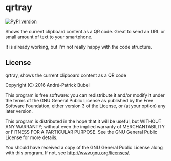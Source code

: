 qrtray
======

[![PyPI version](https://badge.fury.io/py/qrtray.svg)](https://badge.fury.io/py/qrtray)

Shows the current clipboard content as a QR code. Great to send an URL or small amount of text to your smartphone.

It is already working, but I'm not really happy with the code structure.

License
-------

qrtray, shows the current clipboard content as a QR code

Copyright (C) 2016  André-Patrick Bubel

This program is free software: you can redistribute it and/or modify
it under the terms of the GNU General Public License as published by
the Free Software Foundation, either version 3 of the License, or
(at your option) any later version.

This program is distributed in the hope that it will be useful,
but WITHOUT ANY WARRANTY; without even the implied warranty of
MERCHANTABILITY or FITNESS FOR A PARTICULAR PURPOSE.  See the
GNU General Public License for more details.

You should have received a copy of the GNU General Public License
along with this program. If not, see <http://www.gnu.org/licenses/>.
